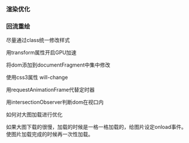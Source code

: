 ### 渲染优化



### 回流重绘

尽量通过class统一修改样式



用transform属性开启GPU加速

将dom添加到documentFragment中集中修改

使用css3属性 will-change

用requestAnimationFrame代替定时器

用intersectionObserver判断dom在视口内





如何对大图加载进行优化

如果大图下载的很慢，加载的时候是一格一格加载的，给图片设定onload事件。使图片加载完成的时候再一次性加载。